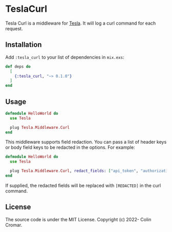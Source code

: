 # TeslaCurl

Tesla Curl is a middleware for [Tesla](https://hex.pm/packages/tesla). It will log a curl command for each request.

## Installation

Add `:tesla_curl` to your list of dependencies in `mix.exs`:

```elixir
def deps do
  [
    {:tesla_curl, "~> 0.1.0"}
  ]
end
```

## Usage

```elixir
defmodule HelloWorld do
  use Tesla

  plug Tesla.Middleware.Curl
end
```

This middleware supports field redaction. You can pass a list of header keys or body field keys to be redacted in the options. 
For example:

```elixir
defmodule HelloWorld do
  use Tesla

  plug Tesla.Middleware.Curl, redact_fields: ["api_token", "authorization", "password"]
end
```

If supplied, the redacted fields will be replaced with `[REDACTED]` in the curl command.

## License

The source code is under the MIT License. Copyright (c) 2022- Colin Cromar.